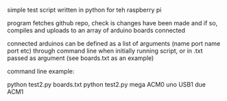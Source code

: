 simple test script written in python for teh raspberry pi

program fetches github repo, check is changes have been made and if so, compiles and uploads to an array of arduino boards connected

connected arduinos can be defined as a list of arguments (name port name port etc) through command line when initially running script, or in .txt passed as argument (see boards.txt as an example)


command line example:

python test2.py boards.txt
python test2.py mega ACM0 uno USB1 due ACM1